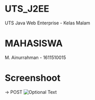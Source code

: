 # UTS_J2EE
UTS Java Web Enterprise - Kelas Malam

# MAHASISWA
M. Ainurrahman - 1611510015

# Screenshoot

-> POST 
![Optional Text](../screenshoot/POST.png)
